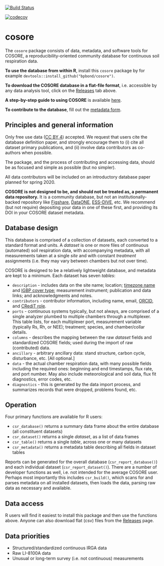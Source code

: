 [![Build Status](https://travis-ci.org/bpbond/cosore.svg?branch=master)](https://travis-ci.org/bpbond/cosore) 

[![codecov](https://codecov.io/gh/bpbond/cosore/branch/master/graph/badge.svg)](https://codecov.io/gh/bpbond/cosore)


# cosore

The `cosore` package consists of data, metadata, and software tools for COSORE, a reproducibility-oriented 
community database for continuous soil respiration data.

**To use the database from within R**, install this `cosore` package by for example `devtools::install_github("bpbond/cosore")`.

**To download the COSORE database in a flat-file format**, i.e. accessible by any
data analysis tool, click on the
[Releases](https://github.com/bpbond/cosore/releases) tab above.

**A step-by-step guide to using COSORE** is available [here](https://rpubs.com/bpbond/502069).

**To contribute to the database**, fill out the [metadata form](https://forms.gle/xRSY7WwmWKTL6iCv5).

## Principles and general information

Only free use data ([CC BY 4](https://creativecommons.org/licenses/by/4.0/)) accepted.
We request that users cite the 
database definition paper, and strongly encourage them to (i) cite all dataset primary
publications, and (ii) involve data contributors as co-authors when possible.

The package, and the process of contributing and accessing data, should be as focused and 
simple as possible (but no simpler).

All data contributors will be included on an introductory database paper planned for spring 2020.

**COSORE is not designed to be, and should not be treated as, a permanent
data repository.** It is a community database, but not an institutionally-backed repository 
like [Figshare](https://figshare.com), [DataONE](https://www.dataone.org),
[ESS-DIVE](https://ess-dive.lbl.gov), etc. We recommend (but not require)
depositing your data in one of these first,
and providing its DOI in your COSORE dataset metadata.

## Database design

This database is comprised of a collection of datasets, each converted to a standard format and units.
A _dataset_ is one or more files of continuous (automated) soil respiration data,
with accompanying metadata, with all measurements taken at a single _site_ and with
constant _treatment_ assignments (i.e. they may vary between chambers but not over time).

COSORE is designed to be a relatively lightweight database, and metadata are kept to a minimum. 
Each dataset has seven _tables_:

* `description` - includes data on the
site name; location; [timezone name](https://en.wikipedia.org/wiki/List_of_tz_database_time_zones)
and [IGBP cover type](http://www.eomf.ou.edu/static/IGBP.pdf); measurement instrument;
publication and data links; and acknowledgments and notes.
* `contributors` - contributor information, including name, email, [ORCID](https://orcid.org), and
[CRediT role](https://www.casrai.org/credit.html).
* `ports` - continuous systems typically, but not always, are comprised of a single 
analyzer plumbed to multiple chambers through a multiplexer. This table lists,
for each multiplexer port, measurement variable (typically Rs, Rh, or NEE); 
treatment; species, and chamber/collar details.
* `columns` - describes the mapping between the raw _dataset_ fields and 
standardized COSORE fields; used during the import of raw (contributed) data.
* `ancillary` - arbitrary ancillary data: stand structure, carbon cycle, disturbance, etc. [All optional.]
* `data` - the actual chamber respiration data, with many possible fields including the required ones: 
beginning and end timestamps, flux rate, and port number. May also include meteorological
and soil data, flux fit diagnostics, error codes, etc.
* `diagnostics` - this is generated by the data import process, and summarizes
records that were dropped, problems found, etc.

## Operation

Four primary functions are available for R users:
* `csr_database()` returns a summary data frame about the entire database (all constituent datasets)
* `csr_dataset()` returns a single _dataset_, as a list of data frames
* `csr_table()` returns a single _table_, across one or many datasets
* `csr_metadata()` returns a metadata table describing all fields in dataset tables 

Reports can be generated for the overall database (`csr_report_database()`) 
and each individual dataset (`csr_report_dataset()`). 
There are a number of developer functions as well, i.e. not intended for the average
COSORE user. Perhaps most importantly this includes `csr_build()`, which scans for
and parses metadata on all installed datasets, then loads the data,
parsing raw data as necessary and available.

## Data access

R users will find it easiest to install this package and then use the functions above. Anyone can also download flat (csv) files from the [Releases](https://github.com/bpbond/cosore/releases) page.

## Data priorities

* Structured/standardized continuous IRGA data
* Raw LI-8100A data
* Unusual or long-term survey (i.e. not continuous) measurements
